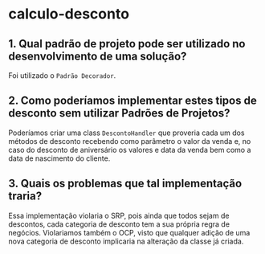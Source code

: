 # calculo-desconto
## 1. Qual padrão de projeto pode ser utilizado no desenvolvimento de uma solução?

Foi utilizado o `Padrão Decorador`.

## 2. Como poderíamos implementar estes tipos de desconto sem utilizar Padrões de Projetos?

Poderíamos criar uma class `DescontoHandler` que proveria cada um dos métodos de desconto recebendo como
parâmetro o valor da venda e, no caso do desconto de aniversário os valores e data da venda bem como a
data de nascimento do cliente.

## 3. Quais os problemas que tal implementação traria?

Essa implementação violaria o SRP, pois ainda que todos sejam de descontos, cada categoria de desconto
tem a sua própria regra de negócios. Violariamos também o OCP, visto que qualquer adição de uma nova
categoria de desconto implicaria na alteração da classe já criada.